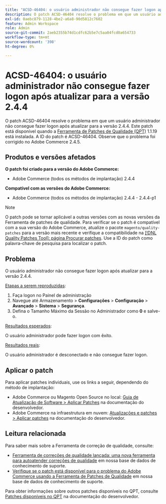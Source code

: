```yaml
---
title: "ACSD-46404: o usuário administrador não consegue fazer logon após atualizar para a versão 2.4.4"
description: O patch ACSD-46404 resolve o problema em que um usuário administrador não consegue fazer logon após atualizar para a versão 2.4.4. Este patch está disponível quando a [Ferramenta de correções de qualidade (QPT)](/help/announcements/adobe-commerce-announcements/magento-quality-patches-released-new-tool-to-self-serve-quality-patches.md) 1.1.19 está instalada. A ID do patch é ACSD-46404. Observe que o problema foi corrigido no Adobe Commerce 2.4.5.
exl-id: 0aebc879-1128-4be2-a6a8-90d5812c7602
feature: Admin Workspace
role: Admin
source-git-commit: 2aeb2355b74d1cdfc62b5e7c5aa04fcd0a654733
workflow-type: tm+mt
source-wordcount: '398'
ht-degree: 0%

---
```


# ACSD-46404: o usuário administrador não consegue fazer logon após atualizar para a versão 2.4.4

O patch ACSD-46404 resolve o problema em que um usuário administrador não consegue fazer logon após atualizar para a versão 2.4.4. Este patch está disponível quando a [Ferramenta de Patches de Qualidade (QPT)](/help/announcements/adobe-commerce-announcements/magento-quality-patches-released-new-tool-to-self-serve-quality-patches.md) 1.1.19 está instalada. A ID do patch é ACSD-46404. Observe que o problema foi corrigido no Adobe Commerce 2.4.5.

## Produtos e versões afetados

**O patch foi criado para a versão do Adobe Commerce:**

* Adobe Commerce (todos os métodos de implantação) 2.4.4

**Compatível com as versões do Adobe Commerce:**

* Adobe Commerce (todos os métodos de implantação) 2.4.4 - 2.4.4-p1

>[!NOTE]
>
>O patch pode se tornar aplicável a outras versões com as novas versões da Ferramenta de patches de qualidade. Para verificar se o patch é compatível com a sua versão do Adobe Commerce, atualize o pacote `magento/quality-patches` para a versão mais recente e verifique a compatibilidade na [[!DNL Quality Patches Tool]: página Procurar patches](https://experienceleague.adobe.com/tools/commerce-quality-patches/index.html). Use a ID do patch como palavra-chave de pesquisa para localizar o patch.

## Problema

O usuário administrador não consegue fazer logon após atualizar para a versão 2.4.4.

<u>Etapas a serem reproduzidas</u>:

1. Faça logon no Painel de administração
1. Navegue até Armazenamento > **Configurações** > **Configuração** > **Avançado** > **Sistema** > **Segurança**.
1. Defina o Tamanho Máximo da Sessão no Administrador como **0** e salve-o.

<u>Resultados esperados</u>:

O usuário administrador pode fazer logon com êxito.

<u>Resultados reais</u>:

O usuário administrador é desconectado e não consegue fazer logon.

## Aplicar o patch

Para aplicar patches individuais, use os links a seguir, dependendo do método de implantação:

* Adobe Commerce ou Magento Open Source no local: [Guia de Atualização de Software > Aplicar Patches](https://experienceleague.adobe.com/en/docs/commerce-operations/tools/quality-patches-tool/usage) na documentação do desenvolvedor.
* Adobe Commerce na infraestrutura em nuvem: [Atualizações e patches > Aplicar patches](https://experienceleague.adobe.com/en/docs/commerce-cloud-service/user-guide/develop/upgrade/apply-patches) na documentação do desenvolvedor.

## Leitura relacionada

Para saber mais sobre a Ferramenta de correção de qualidade, consulte:

* [Ferramenta de correções de qualidade lançada: uma nova ferramenta para autoatender correções de qualidade](/help/announcements/adobe-commerce-announcements/magento-quality-patches-released-new-tool-to-self-serve-quality-patches.md) em nossa base de dados de conhecimento de suporte.
* [Verifique se o patch está disponível para o problema do Adobe Commerce usando a Ferramenta de Patches de Qualidade](/help/support-tools/patches-available-in-qpt-tool/check-patch-for-magento-issue-with-magento-quality-patches.md) em nossa base de dados de conhecimento de suporte.

Para obter informações sobre outros patches disponíveis no QPT, consulte [Patches disponíveis no QPT](https://experienceleague.adobe.com/tools/commerce-quality-patches/index.html) na documentação do desenvolvedor.
